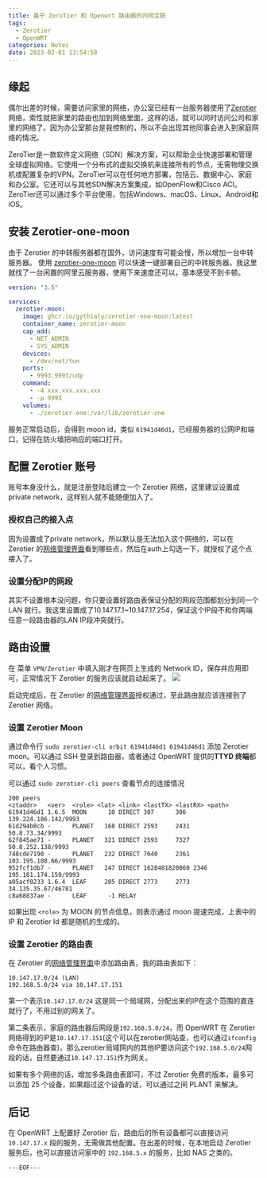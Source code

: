 ```yaml
---
title: 基于 ZeroTier 和 Openwrt 路由器的内网互联
tags:
  - Zerotier
  - OpenWRT
categories: Notes
date: 2023-02-01 13:54:58
---
```



## 缘起

偶尔出差的时候，需要访问家里的网络，办公室已经有一台服务器使用了[Zerotier][zerotier]网络，索性就把家里的路由也加到网络里面，这样的话，就可以同时访问公司和家里的网络了。因为办公室那台是我控制的，所以不会出现其他同事会进入到家庭网络的情况。

ZeroTier是一款软件定义网络（SDN）解决方案，可以帮助企业快速部署和管理全球虚拟网络。它使用一个分布式的虚拟交换机来连接所有的节点，无需物理交换机或配置复杂的VPN。ZeroTier可以在任何地方部署，包括云、数据中心、家庭和办公室。它还可以与其他SDN解决方案集成，如OpenFlow和Cisco ACI。ZeroTier还可以通过多个平台使用，包括Windows、macOS、Linux、Android和iOS。

## 安装 Zerotier-one-moon

由于 Zerotier 的中转服务器都在国外，访问速度有可能会慢，所以增加一台中转服务器。 使用 [zerotier-one-moon](https://github.com/gythialy/zerotier-one-moon) 可以快速一键部署自己的中转服务器。我这里就找了一台闲置的阿里云服务器，使用下来速度还可以，基本感受不到卡顿。

```yaml
version: "3.5"

services:
  zerotier-moon:
    image: ghcr.io/gythialy/zerotier-one-moon:latest
    container_name: zerotier-moon
    cap_add:
      - NET_ADMIN
      - SYS_ADMIN
    devices:
      - /dev/net/tun
    ports:
      - 9993:9993/udp
    command:
      - -4 xxx.xxx.xxx.xxx
      - -p 9993
    volumes:
      - ./zerotier-one:/var/lib/zerotier-one
```

服务正常启动后，会得到 moon id，类似 `61941d46d1`，已经服务器的公网IP和端口，记得在防火墙把响应的端口打开。

## 配置 Zerotier 账号

账号本身没什么，就是注册登陆后建立一个 Zerotier 网络，这里建议设置成private network，这样别人就不能随便加入了。

### 授权自己的接入点

因为设置成了private network，所以默认是无法加入这个网络的，可以在 Zerotier 的[网络管理界面][network]看到哪些点，然后在auth上勾选一下，就授权了这个点接入了。

### 设置分配IP的网段

其实不设置根本没问题，你只要设置好路由表保证分配的网段范围都划分到同一个 LAN 就行。我这里设置成了10.147.17.1~10.147.17.254，保证这个IP段不和你两端任意一段路由器的LAN IP段冲突就行。

## 路由设置

在 菜单 `VPN/Zerotier` 中填入刚才在网页上生成的 Network ID，保存并应用即可，正常情况下 Zerotier 的服务应该就启动起来了。
![](SCR-20230201-iuv.png)

启动完成后，在 Zerotier 的[网络管理界面][network]授权通过，至此路由就应该连接到了 Zerotier 网络。

### 设置 Zerotier Moon

通过命令行 `sudo zerotier-cli orbit 61941d46d1 61941d46d1` 添加 Zerotier moon。可以通过 SSH 登录到路由器，或者通过 OpenWRT 提供的**TTYD 终端**都可以，看个人习惯。


可以通过 `sudo zerotier-cli peers` 查看节点的连接情况
```
200 peers
<ztaddr>   <ver>  <role> <lat> <link> <lastTX> <lastRX> <path>
61941d46d1 1.6.5  MOON      10 DIRECT 307      306      139.224.186.142/9993
61d294b8cb -      PLANET   168 DIRECT 2593     2431     50.8.73.34/9993
62f845ae71 -      PLANET   321 DIRECT 2593     7327     50.8.252.138/9993
748cde7190 -      PLANET   232 DIRECT 7640     2361     103.195.108.66/9993
952fcf1db7 -      PLANET   247 DIRECT 1628481820060 2346     195.181.174.159/9993
a05acf0233 1.6.4  LEAF     205 DIRECT 2773     2773     34.135.35.67/46781
c8a68837ae -      LEAF      -1 RELAY
```
如果出现 `<role>` 为 MOON 的节点信息，则表示通过 moon 提速完成，上表中的 IP 和 Zerotier Id 都是随机的生成的。

### 设置 Zerotier 的路由表

在 Zerotier 的[网络管理界面][network]中添加路由表，我的路由表如下：

```
10.147.17.0/24 (LAN)
192.168.5.0/24 via 10.147.17.151
```

第一个表示`10.147.17.0/24` 这是同一个局域网，分配出来的IP在这个范围的直连就行了，不用过别的网关了。

第二条表示，家庭的路由器后网段是`192.168.5.0/24`，而 OpenWRT 在 Zerotier 网络得到的IP是`10.147.17.151`(这个可以在zerotier网站查，也可以通过`ifconfig`命令在路由器查)，那么zerotier局域网内的其他IP要访问这个`192.168.5.0/24`网段的话，自然要通过`10.147.17.151`作为网关。

如果有多个网络的话，增加多条路由表即可，不过 Zerotier 免费的版本，最多可以添加 25 个设备，如果超过这个设备的话，可以通过之间 PLANT 来解决。

## 后记

在 OpenWRT 上配置好 Zerotier 后，路由后的所有设备都可以直接访问 `10.147.17.x` 段的服务，无需做其他配置。在出差的时候，在本地启动 Zerotier 服务后，也可以直接访问家中的 `192.168.5.x` 的服务，比如 NAS 之类的。

[zerotier]:https://zerotier.com/ "Zerotier"
[network]:https://my.zerotier.com/network/ "Zerotier 网络管理界面"

`---EOF---`